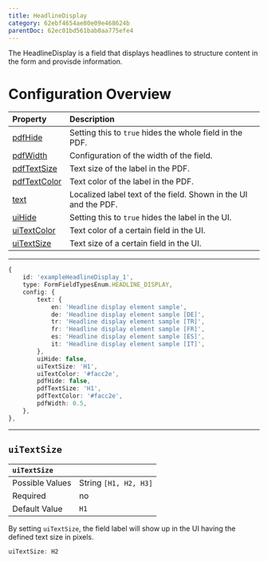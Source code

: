 ```yaml
---
title: HeadlineDisplay
category: 62ebf4654ae80e09e468624b
parentDoc: 62ec01bd561bab0aa775efe4
---
```


The HeadlineDisplay is a field that displays headlines to structure content in the form and provisde information.

# Configuration Overview

| Property                                                                     | Description                      |
| :--------------------------------------------------------------------------- | :--------------------------------|
| [pdfHide](./24-general-properties/#pdfhide)                                  | Setting this to `true` hides the whole field in the PDF. |
| [pdfWidth](./24-general-properties/#pdfwidth)                                | Configuration of the width of the field. |
| [pdfTextSize](./24-general-properties/#pdftextsize)         | Text size of the label in the PDF. |
| [pdfTextColor](./24-general-properties/#pdftextcolor)       | Text color of the label in the PDF. |
| [text](./24-general-properties/#text)                       | Localized label text of the field. Shown in the UI and the PDF. |
| [uiHide](./24-general-properties/#uihide)                   | Setting this to `true` hides the label in the UI. |
| [uiTextColor](./24-general-properties/#uitextcolor)         | Text color of a certain field in the UI.                                                                |
| [uiTextSize](#uitextsize)         | Text size of a certain field in the UI.                                                                |

---

```typescript
{
    id: 'exampleHeadlineDisplay_1',
    type: FormFieldTypesEnum.HEADLINE_DISPLAY,
    config: {
        text: {
            en: 'Headline display element sample',
            de: 'Headline display element sample [DE]',
            tr: 'Headline display element sample [TR]',
            fr: 'Headline display element sample [FR]',
            es: 'Headline display element sample [ES]',
            it: 'Headline display element sample [IT]',
        },
        uiHide: false,
        uiTextSize: 'H1',
        uiTextColor: '#facc2e',
        pdfHide: false,
        pdfTextSize: 'H1',
        pdfTextColor: '#facc2e',
        pdfWidth: 0.5,
    },
},
```

---
## `uiTextSize`

| `uiTextSize`   |                  |
| :-------------- | :-------------- |
| Possible Values | String `[H1, H2, H3]`     |
| Required        | no              |
| Default Value   | `H1`              |

By setting `uiTextSize`, the field label will show up in the UI having the defined text size in pixels.

``` typescript
uiTextSize: H2
```
